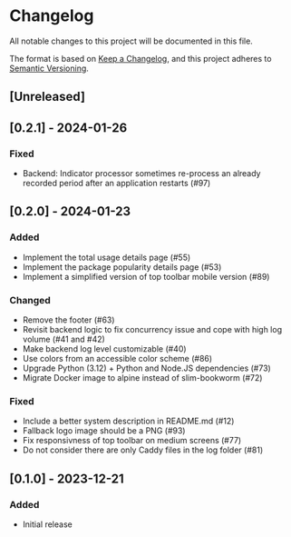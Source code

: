 # Changelog

All notable changes to this project will be documented in this file.

The format is based on [Keep a Changelog](https://keepachangelog.com/en/1.0.0/),
and this project adheres to [Semantic Versioning](https://semver.org/spec/v2.0.0.html).

## [Unreleased]

## [0.2.1] - 2024-01-26

### Fixed

- Backend: Indicator processor sometimes re-process an already recorded period after an application restarts (#97)

## [0.2.0] - 2024-01-23

### Added

- Implement the total usage details page (#55)
- Implement the package popularity details page (#53)
- Implement a simplified version of top toolbar mobile version (#89)

### Changed

- Remove the footer (#63)
- Revisit backend logic to fix concurrency issue and cope with high log volume (#41 and #42)
- Make backend log level customizable (#40)
- Use colors from an accessible color scheme (#86)
- Upgrade Python (3.12) + Python and Node.JS dependencies (#73)
- Migrate Docker image to alpine instead of slim-bookworm (#72)

### Fixed

- Include a better system description in README.md (#12)
- Fallback logo image should be a PNG (#93)
- Fix responsivness of top toolbar on medium screens (#77)
- Do not consider there are only Caddy files in the log folder (#81)

## [0.1.0] - 2023-12-21

### Added

- Initial release
